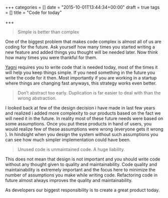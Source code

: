 +++
categories = []
date = "2015-10-01T13:44:34+00:00"
draft = true
tags = []
title = "Code for today"

+++
> Simple is better than complex

One of the biggest problem that makes code complex is almost all of us are coding for the future. Ask yourself how many times you started writing a new feature and added things you thought will be needed later. Now think how many times you were thankful for them.

[Yagni](http://martinfowler.com/bliki/Yagni.html) requires you to write code that is needed today, most of the times it will help you keep things simple. If you need something in the future you write the code for it then. Most importantly if you are working in a startup where things are changing fast anyways, this strategy works even better.

> Don’t abstract too early. Duplication is far easier to deal with than the wrong abstraction.

I looked back at few of the design decision i have made in last few years and realized i added more complexity to our products based on the fact we will need it in the future. In reality most of these future needs were based on some assumptions. Once you put these products in hand of users, you would realize few of these assumptions were wrong (everyone gets it wrong ). In hindsight when you design the system without such assumptions you can see how much simpler implementation could have been.

> Unused code is unmaintained code. A huge liability.

This does not mean that design is not important and you should write code without any thought given to quality and maintainability. Code quality and maintainability is extremely important and the focus here to minimize the number of assumptions you make while writing code. Refactoring code in future almost always improves the quality and maintainability.

As developers our biggest responsibility is to create a great product today.